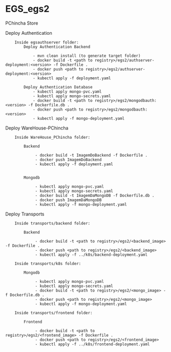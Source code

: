 # EGS_egs2
PChincha Store

Deploy Authentication

		Inside egsauthserver folder:
			Deploy Authentication Backend

				- mvn clean install (to generate target folder)
				- docker build -t <path to registry>/egs2/authserver-deployment:<version> -f Dockerfile .
				- docker push <path to registry>/egs2/authserver-deployment:<version>
				- kubectl apply -f deployment.yaml

			Deploy Authentication Database
				- kubectl apply mongo-pvc.yaml
				- kubectl apply mongo-secrets.yaml
				- docker build -t <path to registry>/egs2/mongodbauth:<version> -f Dockerfile.db .
				- docker push <path to registry>/egs2/mongodbauth:<version>
				- kubectl apply -f mongo-deployment.yaml

  
Deploy WareHouse-PChincha

		Inside WareHouse_PChincha folder:

			Backend

				 - docker build -t ImagemDoBackend -f Dockerfile .
				 - docker push ImagemDoBackend
				 - kubectl apply -f deployment.yaml


			Mongodb

				 - kubectl apply mongo-pvc.yaml
				 - kubectl apply mongo-secrets.yaml
				 - docker build -t ImagemDaMongoDB -f Dockerfile.db .
				 - docker push ImagemDaMongoDB
				 - kubectl apply -f mongo-deployment.yaml

  
Deploy Transports

		Inside transports/backend folder:

			Backend

				 - docker build -t <path to registry>/egs2/<backend_image> -f Dockerfile .
				 - docker push <path to registry>/egs2/<backend_image>
				 - kubectl apply -f ../k8s/backend-deployment.yaml

		Inside transports/k8s folder:
		
			Mongodb

				 - kubectl apply mongo-pvc.yaml
				 - kubectl apply mongo-secrets.yaml
				 - docker build -t <path to registry>/egs2/<mongo_image> -f Dockerfile.db .
				 - docker push <path to registry>/egs2/<mongo_image>
				 - kubectl apply -f mongo-deployment.yaml

		Inside transports/frontend folder:
		
			Frontend

				 - docker build -t <path to registry>/egs2/<frontend_image> -f Dockerfile .
				 - docker push <path to registry>/egs2/<frontend_image>
				 - kubectl apply -f ../k8s/frontend-deployment.yaml

